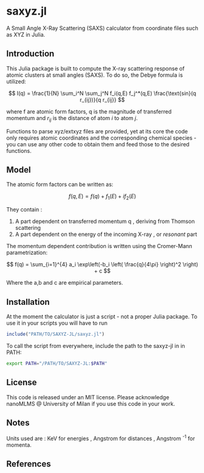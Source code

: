 # saxyz.jl
A Small Angle X-Ray Scattering (SAXS) calculator from coordinate files such as XYZ in Julia.

## Introduction
This Julia package is built to compute the X-ray scattering response of atomic clusters at small angles (SAXS). To do so, the Debye formula is utilized:

$$  I(q) = \frac{1}{N} \sum_i^N \sum_j^N f_i(q,E) f_j^*(q,E) \frac{\text{sin}(q r_{ij})}{q r_{ij}} $$ 

where f are atomic form factors, q is the magnitude of transferred momentum and $r_{ij}$ is the distance of atom $i$ to atom $j$. 

Functions to parse xyz/extxyz files are provided, yet at its core the code only requires atomic coordinates and the corresponding chemical species - you can use any other code to obtain them and feed those to the desired functions.

## Model

The atomic form factors can be written as:

$$ f(q,E) = f(q) + f_1(E) + if_2(E) $$

They contain :
1. A part dependent on transferred momentum q , deriving from Thomson scattering
2. A part dependent on the energy of the incoming X-ray , or _resonant_ part

The momentum dependent contribution is written using the Cromer-Mann parametrization:

$$ f(q) = \sum_{i=1}^{4} a_i \exp\left(-b_i \left( \frac{q}{4\pi} \right)^2 \right) + c $$

Where the a,b and c are empirical parameters.

## Installation

At the moment the calculator is just a script - not a proper Julia package. To use it in your scripts you will have to run

```Julia
include("PATH/TO/SAXYZ-JL/saxyz.jl")
```
To call the script from everywhere, include the path to the saxyz-jl in in PATH:
```bash
export PATH="/PATH/TO/SAXYZ-JL:$PATH"
```
## License

This code is released under an MIT license. 
Please acknowledge nanoMLMS @ University of Milan if you use this code in your work.

## Notes

Units used are : KeV for energies , Angstrom for distances , Angstrom <sup>-1</sup> for momenta. 

## References
